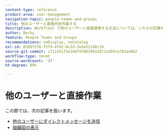 ```yaml
---
content-type: reference
product-area: user-management
navigation-topic: people-teams-and-groups
title: 他のユーザーと直接共同作業する
description: Workfront で他のユーザーと直接連携する方法については、これらの記事を参照してください。
author: Becky
feature: People Teams and Groups
recommendations: noDisplay, noCatalog
exl-id: 83d9f2f6-f5f9-4fd1-8c2d-2eda521d0c19
source-git-commit: c711541f3e166f9700195420711d95ce782a44b2
workflow-type: tm+mt
source-wordcount: '37'
ht-degree: 89%

---
```


# 他のユーザーと直接作業

この節では、次の記事を扱います。

* [他のユーザーにダイレクトメッセージを送信](/help/quicksilver/people-teams-and-groups/work-directly-with-others/send-direct-messages-to-other-users.md)
* [組織図の表示](../../people-teams-and-groups/work-directly-with-others/view-the-org-chart.md)

